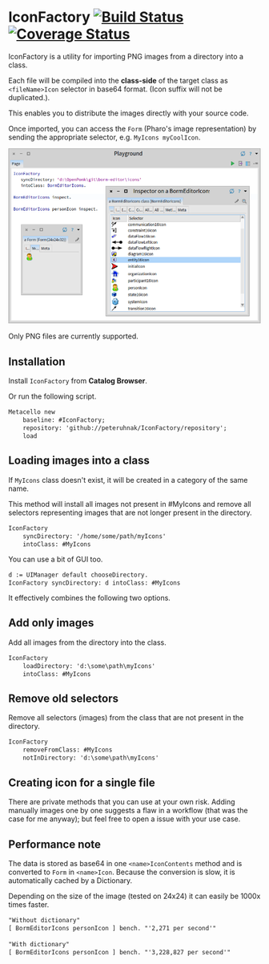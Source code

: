 # IconFactory [![Build Status](https://travis-ci.org/peteruhnak/IconFactory.svg?branch=master)](https://travis-ci.org/peteruhnak/IconFactory) [![Coverage Status](https://coveralls.io/repos/github/peteruhnak/IconFactory/badge.svg?branch=master)](https://coveralls.io/github/peteruhnak/IconFactory?branch=master)

IconFactory is a utility for importing PNG images from a directory into a class.

Each file will be compiled into the **class-side** of the target class as `<fileName>Icon` selector in base64 format. (Icon suffix will not be duplicated.).

This enables you to distribute the images directly with your source code.

Once imported, you can access the `Form` (Pharo's image representation) by sending the appropriate selector, e.g. `MyIcons myCoolIcon`.

![](figures/playground-demo.png)

Only PNG files are currently supported.

## Installation

Install `IconFactory` from **Catalog Browser**.

Or run the following script.

```smalltalk
Metacello new
    baseline: #IconFactory;
    repository: 'github://peteruhnak/IconFactory/repository';
    load
```

## Loading images into a class

If `MyIcons` class doesn't exist, it will be created in a category of the same name.

This method will install all images not present in #MyIcons and remove all selectors representing images that are not longer present in the directory.

```smalltalk
IconFactory
	syncDirectory: '/home/some/path/myIcons'
	intoClass: #MyIcons
```

You can use a bit of GUI too.

```smalltalk
d := UIManager default chooseDirectory.
IconFactory syncDirectory: d intoClass: #MyIcons
```

It effectively combines the following two options.

## Add only images

Add all images from the directory into the class.

```smalltalk
IconFactory
	loadDirectory: 'd:\some\path\myIcons'
	intoClass: #MyIcons
```

## Remove old selectors

Remove all selectors (images) from the class that are not present in the directory.

```smalltalk
IconFactory
	removeFromClass: #MyIcons
	notInDirectory: 'd:\some\path\myIcons'
```

## Creating icon for a single file

There are private methods that you can use at your own risk. Adding manually images one by one suggests a flaw in a workflow (that was the case for me anyway); but feel free to open a issue with your use case.

## Performance note

The data is stored as base64 in one `<name>IconContents` method and is converted to `Form` in `<name>Icon`. Because the conversion is slow, it is automatically cached by a Dictionary.

Depending on the size of the image (tested on 24x24) it can easily be 1000x times faster.

```smalltalk
"Without dictionary"
[ BormEditorIcons personIcon ] bench. "'2,271 per second'"

"With dictionary"
[ BormEditorIcons personIcon ] bench. "'3,228,827 per second'"
```
